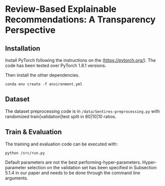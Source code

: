 # Review-Based Explainable Recommendations: A Transparency Perspective

## Installation
Install PyTorch following the instructions on the (https://pytorch.org/). The code has been tested over PyTorch 1.8.1 versions.

Then install the other dependencies.
```
conda env create -f environment.yml
```

## Dataset
The dataset preprocessing code is in ``/data/Sentires-preprocessing.py`` with randomized train|validation|test split in 80|10|10 ratios. 

## Train & Evaluation
The training and evaluation code can be executed with:
```
python /src/run.py
```
Default parameters are not the best performing-hyper-parameters. Hyper-parameter selection on the validation set has been specified in Subsection 5.1.4 in our paper and needs to be done through the command line arguments.
